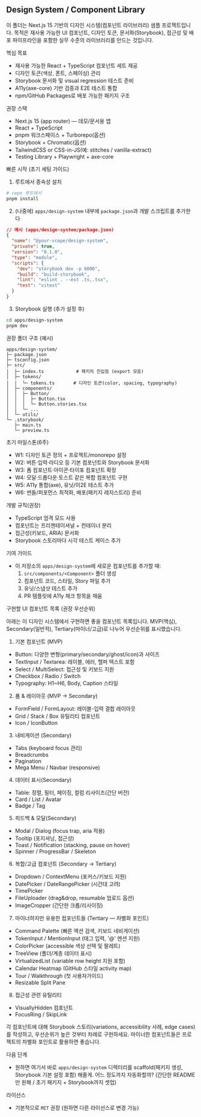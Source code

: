 ## Design System / Component Library

이 폴더는 Next.js 15 기반의 디자인 시스템(컴포넌트 라이브러리) 샘플 프로젝트입니다. 목적은 재사용 가능한 UI 컴포넌트, 디자인 토큰, 문서화(Storybook), 접근성 및 배포 파이프라인을 포함한 실무 수준의 라이브러리를 만드는 것입니다.

핵심 목표

- 재사용 가능한 React + TypeScript 컴포넌트 세트 제공
- 디자인 토큰(색상, 폰트, 스페이싱) 관리
- Storybook 문서화 및 visual regression 테스트 준비
- A11y(axe-core) 기반 검증과 E2E 테스트 통합
- npm/GitHub Packages로 배포 가능한 패키지 구조

권장 스택

- Next.js 15 (app router) — 데모/문서용 앱
- React + TypeScript
- pnpm 워크스페이스 + Turborepo(옵션)
- Storybook + Chromatic(옵션)
- TailwindCSS or CSS-in-JS(예: stitches / vanilla-extract)
- Testing Library + Playwright + axe-core

빠른 시작 (초기 세팅 가이드)

1. 루트에서 종속성 설치

```bash
# repo 루트에서
pnpm install
```

2. (나중에) `apps/design-system` 내부에 `package.json`과 개발 스크립트를 추가한다

```json
// 예시 (apps/design-system/package.json)
{
  "name": "@your-scope/design-system",
  "private": true,
  "version": "0.1.0",
  "type": "module",
  "scripts": {
    "dev": "storybook dev -p 6006",
    "build": "build-storybook",
    "lint": "eslint . --ext .ts,.tsx",
    "test": "vitest"
  }
}
```

3. Storybook 실행 (추가 설정 후)

```bash
cd apps/design-system
pnpm dev
```

권장 폴더 구조 (예시)

```
apps/design-system/
├─ package.json
├─ tsconfig.json
├─ src/
│  ├─ index.ts            # 패키지 진입점 (export 모음)
│  ├─ tokens/
│  │  └─ tokens.ts       # 디자인 토큰(color, spacing, typography)
│  ├─ components/
│  │  ├─ Button/
│  │  │  ├─ Button.tsx
│  │  │  └─ Button.stories.tsx
│  │  └─ ...
│  └─ utils/
└─ .storybook/
   ├─ main.ts
   └─ preview.ts
```

초기 마일스톤(6주)

- W1: 디자인 토큰 정의 + 프로젝트/monorepo 설정
- W2: 버튼·입력·라디오 등 기본 컴포넌트와 Storybook 문서화
- W3: 폼 컴포넌트·아이콘·타이포 컴포넌트 확장
- W4: 모달·드롭다운·토스트 같은 복합 컴포넌트 구현
- W5: A11y 통합(axe), 유닛/이2E 테스트 추가
- W6: 번들/퍼포먼스 최적화, 배포(패키지 레지스트리) 준비

개발 규칙(권장)

- TypeScript 엄격 모드 사용
- 컴포넌트는 프리젠테이셔널 + 컨테이너 분리
- 접근성(키보드, ARIA) 문서화
- Storybook 스토리마다 시각 테스트 케이스 추가

기여 가이드

- 이 저장소의 `apps/design-system`에 새로운 컴포넌트를 추가할 때:
  1. `src/components/<Component>` 폴더 생성
  2. 컴포넌트 코드, 스타일, Story 파일 추가
  3. 유닛/스냅샷 테스트 추가
  4. PR 템플릿에 A11y 체크 항목을 채움

구현할 UI 컴포넌트 목록 (권장 우선순위)

아래는 이 디자인 시스템에서 구현하면 좋을 컴포넌트 목록입니다. MVP(핵심), Secondary(일반적), Tertiary(마이너/고급)로 나누어 우선순위를 표시했습니다.

1. 기본 컴포넌트 (MVP)

- Button: 다양한 변형(primary/secondary/ghost/icon)과 사이즈
- TextInput / Textarea: 레이블, 에러, 헬퍼 텍스트 포함
- Select / MultiSelect: 접근성 및 키보드 지원
- Checkbox / Radio / Switch
- Typography: H1~H6, Body, Caption 스타일

2. 폼 & 레이아웃 (MVP → Secondary)

- FormField / FormLayout: 레이블-입력 결합 레이아웃
- Grid / Stack / Box 유틸리티 컴포넌트
- Icon / IconButton

3. 내비게이션 (Secondary)

- Tabs (keyboard focus 관리)
- Breadcrumbs
- Pagination
- Mega Menu / Navbar (responsive)

4. 데이터 표시(Secondary)

- Table: 정렬, 필터, 페이징, 컬럼 리사이즈(간단 버전)
- Card / List / Avatar
- Badge / Tag

5. 피드백 & 모달(Secondary)

- Modal / Dialog (focus trap, aria 적용)
- Tooltip (포지셔닝, 접근성)
- Toast / Notification (stacking, pause on hover)
- Spinner / ProgressBar / Skeleton

6. 복합/고급 컴포넌트 (Secondary → Tertiary)

- Dropdown / ContextMenu (포커스/키보드 지원)
- DatePicker / DateRangePicker (시간대 고려)
- TimePicker
- FileUploader (drag&drop, resumable 업로드 옵션)
- ImageCropper (간단한 크롭/리사이징)

7. 마이너하지만 유용한 컴포넌트들 (Tertiary — 차별화 포인트)

- Command Palette (빠른 액션 검색, 키보드 네비게이션)
- TokenInput / MentionInput (태그 입력, '@' 멘션 지원)
- ColorPicker (accessible 색상 선택 및 팔레트)
- TreeView (폴더/계층 데이터 표시)
- VirtualizedList (variable row height 지원 포함)
- Calendar Heatmap (GitHub 스타일 activity map)
- Tour / Walkthrough (첫 사용자가이드)
- Resizable Split Pane

8. 접근성 관련 유틸리티

- VisuallyHidden 컴포넌트
- FocusRing / SkipLink

각 컴포넌트에 대해 Storybook 스토리(variations, accessibility 사례, edge cases)를 작성하고, 우선순위가 높은 것부터 차례로 구현하세요. 마이너한 컴포넌트들은 프로젝트의 차별화 포인트로 활용하면 좋습니다.

다음 단계

- 원하면 여기서 바로 `apps/design-system` 디렉터리를 scaffold(패키지 생성, Storybook 기본 설정 포함) 해줄게. 어느 정도까지 자동화할까? (간단한 README만 원해 / 초기 패키지 + Storybook까지 셋업)

라이선스

- 기본적으로 `MIT` 권장 (원하면 다른 라이선스로 변경 가능)
